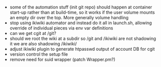  * some of the automation stuff (init git repo) should happen at container
   start-up rather than at build-time, so it works if the user volume mounts an
   empty dir over the top. More generally volume handling
 * stop using ikiwiki automator and instead do it all in launch.sh, allowing
   override of individual pieces via env var definitions
 * can we get cgit at /git?
 * should we root the wiki at a subdir so /git and /ikiwiki are not shadowing it
    we are also shadowing /ikiwiki/
 * adjust ikiwiki plugin to generate htpasswd output of account DB for cgit
 * version control the setup file
 * remove need for suid wrapper (patch Wrapper.pm?)

